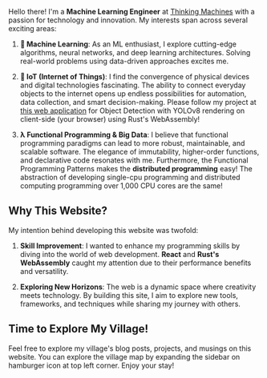 Hello there! I'm a **Machine Learning Engineer** at <a href="https://thinkingmachin.es/" target="_blank" rel="noopener noreferrer">Thinking Machines</a> with a passion for technology and innovation. My interests span across several exciting areas:

1. **🤖 Machine Learning**: As an ML enthusiast, I explore cutting-edge algorithms, neural networks, and deep learning architectures. Solving real-world problems using data-driven approaches excites me.

2. **🦾 IoT (Internet of Things)**: I find the convergence of physical devices and digital technologies fascinating. The ability to connect everyday objects to the internet opens up endless possibilities for automation, data collection, and smart decision-making. Please follow my project at <a href="https://yolo.crypto-bot-gcp.trade" target="_blank" rel="noopener noreferrer">this web application</a> for Object Detection with YOLOv8 rendering on client-side (your browser) using Rust's WebAssembly!

3. **λ Functional Programming & Big Data**: I believe that functional programming paradigms can lead to more robust, maintainable, and scalable software. The elegance of immutability, higher-order functions, and declarative code resonates with me. Furthermore, the Functional Programming Patterns makes the **distributed programming** easy! The abstraction of developing single-cpu programming and distributed computing programming over 1,000 CPU cores are the same!

## Why This Website?

My intention behind developing this website was twofold:

1. **Skill Improvement**: I wanted to enhance my programming skills by diving into the world of web development. **React** and **Rust's WebAssembly** caught my attention due to their performance benefits and versatility.

2. **Exploring New Horizons**: The web is a dynamic space where creativity meets technology. By building this site, I aim to explore new tools, frameworks, and techniques while sharing my journey with others.

## Time to Explore My Village!

Feel free to explore my village's blog posts, projects, and musings on this website. You can explore the village map by expanding the sidebar on hamburger icon at top left corner. Enjoy your stay!
